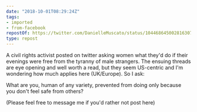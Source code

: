 ```yaml
---
date: "2018-10-01T08:29:24Z"
tags:
- imported
- from-facebook
repostOf: https://twitter.com/DanielleMuscato/status/1044686450028163074
type: repost
---
```

A civil rights activist posted on twitter asking women what they'd do if their evenings were free from the tyranny of male strangers. The ensuing threads are eye opening and well worth a read, but they seem US-centric and I'm wondering how much applies here (UK/Europe). So I ask:

What are you, human of any variety, prevented from doing only because you don't feel safe from others?

(Please feel free to message me if you'd rather not post here)
